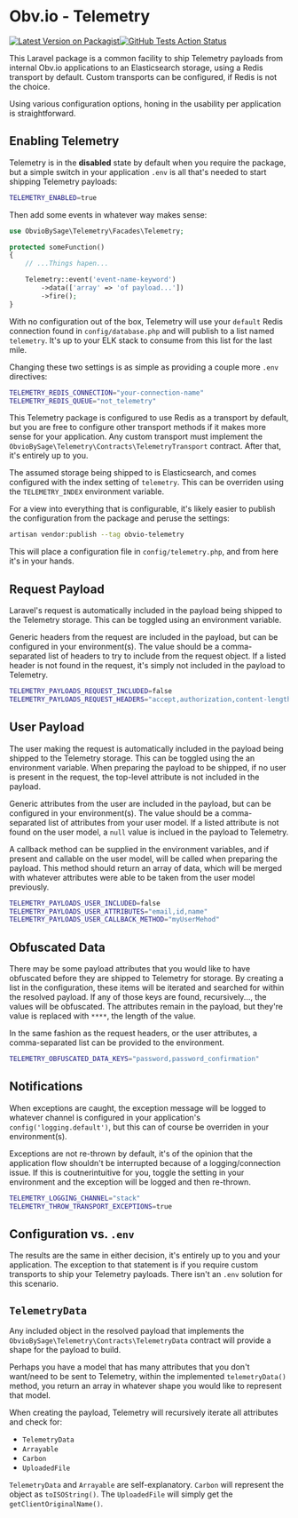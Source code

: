 # Obv.io - Telemetry

[![Latest Version on Packagist](https://img.shields.io/packagist/v/obviobysage/telemetry.svg?style=flat-square)](https://packagist.org/packages/obviobysage/telemetry)[![GitHub Tests Action Status](https://img.shields.io/github/actions/workflow/status/obviobysage/telemetry/ci.yml?branch=master)](https://github.com/obviobysage/telemetry/actions/workflows/ci.yml?query=branch:master)


This Laravel package is a common facility to ship Telemetry payloads from internal Obv.io applications to an Elasticsearch storage, using a Redis transport by default. Custom transports can be configured, if Redis is not the choice.

Using various configuration options, honing in the usability per application is straightforward.

## Enabling Telemetry
Telemetry is in the **disabled** state by default when you require the package, but a simple switch in your application `.env` is all that's needed to start shipping Telemetry payloads:

```bash
TELEMETRY_ENABLED=true
```

Then add some events in whatever way makes sense:

```php
use ObvioBySage\Telemetry\Facades\Telemetry;

protected someFunction()
{
    // ...Things hapen...

    Telemetry::event('event-name-keyword')
        ->data(['array' => 'of payload...'])
        ->fire();
}
```

With no configuration out of the box, Telemetry will use your `default` Redis connection found in `config/database.php` and will publish to a list named `telemetry`. It's up to your ELK stack to consume from this list for the last mile.

Changing these two settings is as simple as providing a couple more `.env` directives:

```bash
TELEMETRY_REDIS_CONNECTION="your-connection-name"
TELEMETRY_REDIS_QUEUE="not_telemetry"
```

This Telemetry package is configured to use Redis as a transport by default, but you are free to configure other transport methods if it makes more sense for your application. Any custom transport must implement the `ObvioBySage\Telemetry\Contracts\TelemetryTransport` contract. After that, it's entirely up to you.

The assumed storage being shipped to is Elasticsearch, and comes configured with the index setting of `telemetry`. This can be overriden using the `TELEMETRY_INDEX` environment variable.

For a view into everything that is configurable, it's likely easier to publish the configuration from the package and peruse the settings:

```bash
artisan vendor:publish --tag obvio-telemetry
```

This will place a configuration file in `config/telemetry.php`, and from here it's in your hands.

## Request Payload
Laravel's request is automatically included in the payload being shipped to the Telemetry storage. This can be toggled using an environment variable.

Generic headers from the request are included in the payload, but can be configured in your environment(s). The value should be a comma-separated list of headers to try to include from the request object. If a listed header is not found in the request, it's simply not included in the payload to Telemetry.

```bash
TELEMETRY_PAYLOADS_REQUEST_INCLUDED=false
TELEMETRY_PAYLOADS_REQUEST_HEADERS="accept,authorization,content-length,content-type,origin"
```

## User Payload
The user making the request is automatically included in the payload being shipped to the Telemetry storage. This can be toggled using the an environment variable. When preparing the payload to be shipped, if no user is present in the request, the top-level attribute is not included in the payload.

Generic attributes from the user are included in the payload, but can be configured in your environment(s). The value should be a comma-separated list of attributes from your user model. If a listed attribute is not found on the user model, a `null` value is inclued in the payload to Telemetry.

A callback method can be supplied in the environment variables, and if present and callable on the user model, will be called when preparing the payload. This method should return an array of data, which will be merged with whatever attributes were able to be taken from the user model previously.

```bash
TELEMETRY_PAYLOADS_USER_INCLUDED=false
TELEMETRY_PAYLOADS_USER_ATTRIBUTES="email,id,name"
TELEMETRY_PAYLOADS_USER_CALLBACK_METHOD="myUserMehod"
```

## Obfuscated Data
There may be some payload attributes that you would like to have obfuscated before they are shipped to Telemetry for storage. By creating a list in the configuration, these items will be iterated and searched for within the resolved payload. If any of those keys are found, recursively..., the values will be obfuscated. The attributes remain in the payload, but they're value is replaced with `****`, the length of the value.

In the same fashion as the request headers, or the user attributes, a comma-separated list can be provided to the environment.

```bash
TELEMETRY_OBFUSCATED_DATA_KEYS="password,password_confirmation"
```

## Notifications
When exceptions are caught, the exception message will be logged to whatever channel is configured in your application's `config('logging.default')`, but this can of course be overriden in your environment(s).

Exceptions are not re-thrown by default, it's of the opinion that the application flow shouldn't be interrupted because of a logging/connection issue. If this is coutnerintuitive for you, toggle the setting in your environment and the exception will be logged and then re-thrown.

```bash
TELEMETRY_LOGGING_CHANNEL="stack"
TELEMETRY_THROW_TRANSPORT_EXCEPTIONS=true
```

## Configuration vs. `.env`
The results are the same in either decision, it's entirely up to you and your application. The exception to that statement is if you require custom transports to ship your Telemetry payloads. There isn't an `.env` solution for this scenario.

## `TelemetryData`
Any included object in the resolved payload that implements the `ObvioBySage\Telemetry\Contracts\TelemetryData` contract will provide a shape for the payload to build.

Perhaps you have a model that has many attributes that you don't want/need to be sent to Telemetry, within the implemented `telemetryData()` method, you return an array in whatever shape you would like to represent that model.

When creating the payload, Telemetry will recursively iterate all attributes and check for:
- `TelemetryData`
- `Arrayable`
- `Carbon`
- `UploadedFile`

`TelemetryData` and `Arrayable` are self-explanatory. `Carbon` will represent the object as `toISOString()`. The `UploadedFile` will simply get the `getClientOriginalName()`.
